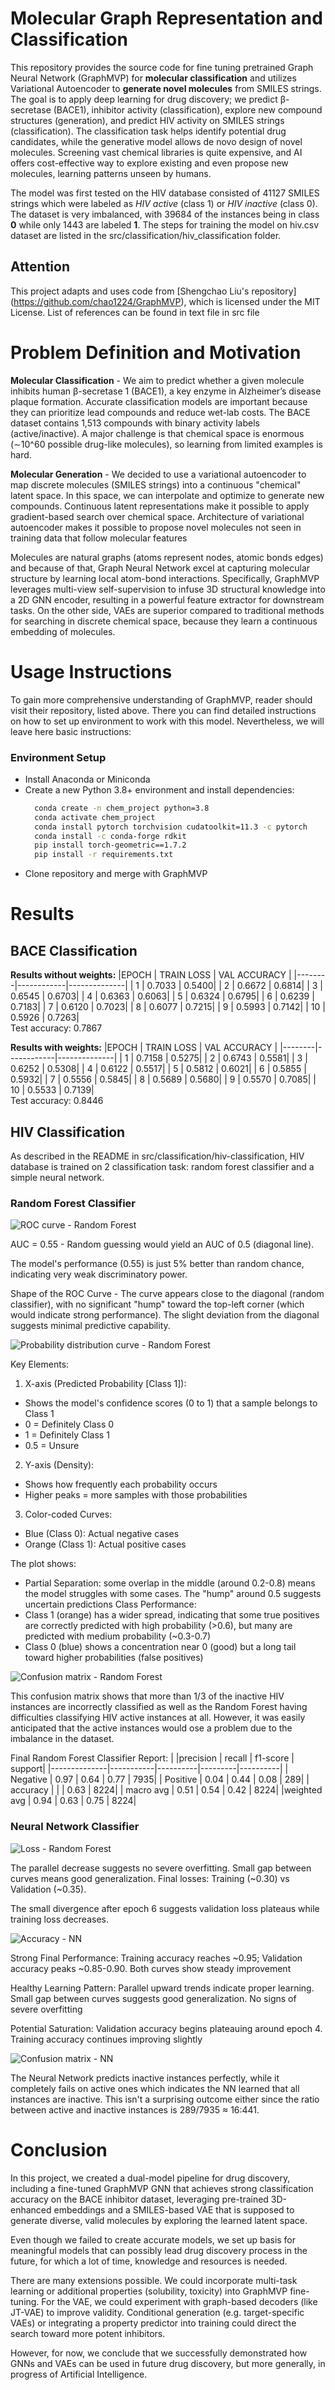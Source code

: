 # Molecular Graph Representation and Classification 

This repository provides the source code for fine tuning pretrained Graph Neural Network (GraphMVP) for __molecular 
classification__ and utilizes Variational Autoencoder to __generate novel molecules__ from SMILES strings. The goal is to
apply deep learning for drug discovery; we predict β-secretase (BACE1), inhibitor activity (classification), explore 
new compound structures (generation), and predict HIV activity on SMILES strings (classification). The classification task helps identify potential drug candidates, while the generative model allows de novo design of novel molecules. Screening vast chemical libraries is quite expensive, and
AI offers cost-effective way to explore existing and even propose new molecules, learning patterns unseen by humans.

The model was first tested on the HIV database consisted of 41127 SMILES strings which were labeled as *HIV active* (class 1) or *HIV inactive* (class 0).
The dataset is very imbalanced, with 39684 of the instances being in class **0** while only 1443 are labeled **1**. The steps for training the model on hiv.csv dataset are listed in the src/classification/hiv_classification folder.

## Attention

This project adapts and uses code from [Shengchao Liu's repository] (https://github.com/chao1224/GraphMVP), which is licensed under the MIT License. List of references can be found in text file in src file

# Problem Definition and Motivation

**Molecular Classification** - We aim to predict whether a given molecule inhibits human β-secretase 1 (BACE1), a key enzyme in Alzheimer’s disease plaque formation. Accurate classification models are important because they can prioritize lead compounds and reduce wet-lab 
costs. The BACE dataset contains 1,513 compounds with binary activity labels (active/inactive). A major challenge is that chemical space is
enormous (∼10^60 possible drug-like molecules), so learning from limited examples is hard. 

**Molecular Generation** - We decided to use a variational autoencoder to map discrete molecules (SMILES strings) into a continuous "chemical" latent space. In this space, we can interpolate and optimize to generate new compounds. Continuous latent representations
make it possible to apply gradient-based search over chemical space. Architecture of variational autoencoder makes it possible
to propose novel molecules not seen in training data that follow molecular features

Molecules are natural graphs (atoms represent nodes, atomic bonds edges) and because of that, Graph Neural Network excel at capturing molecular structure by learning local atom-bond interactions. Specifically, GraphMVP leverages multi-view self-supervision to infuse 3D structural knowledge into a 2D GNN encoder, resulting in a powerful feature extractor for downstream tasks. On the other side, VAEs are superior compared to traditional methods for searching in discrete chemical space, because they learn a continuous embedding of molecules.

# Usage Instructions

To gain more comprehensive understanding of GraphMVP, reader should visit their repository, listed above. There you can find detailed instructions on how to set up environment to work with this model. Nevertheless, we will leave here basic instructions:

### Environment Setup

- Install Anaconda or Miniconda
- Create a new Python 3.8+ environment and install dependencies:
  ```bash
    conda create -n chem_project python=3.8
    conda activate chem_project
    conda install pytorch torchvision cudatoolkit=11.3 -c pytorch
    conda install -c conda-forge rdkit
    pip install torch-geometric==1.7.2
    pip install -r requirements.txt
    ```
- Clone repository and merge with GraphMVP

# Results

## BACE Classification

**Results without weights:**
|EPOCH   | TRAIN LOSS | VAL ACCURACY |
|--------|------------|--------------|
| 1	| 0.7033	| 0.5400|
| 2	| 0.6672	| 0.6814|
| 3	| 0.6545	| 0.6703|
| 4	| 0.6363	| 0.6063|
| 5	| 0.6324	| 0.6795|
| 6	| 0.6239	| 0.7183|
| 7	| 0.6120	| 0.7023|
| 8	| 0.6077	| 0.7215|
| 9	| 0.5993	| 0.7142|
| 10 | 0.5926	| 0.7263|  
Test accuracy: 0.7867

**Results with weights:**
|EPOCH   | TRAIN LOSS | VAL ACCURACY |
|--------|------------|--------------|
| 1 | 0.7158 | 0.5275|
| 2 | 0.6743 | 0.5581|
| 3 | 0.6252 | 0.5308|
| 4 | 0.6122 | 0.5517|
| 5 |  0.5812 | 0.6021|
| 6 | 0.5855 | 0.5932|
| 7 |  0.5556 | 0.5845|
| 8 |  0.5689 | 0.5680|
| 9 | 0.5570 |  0.7085|
| 10 | 0.5533 | 0.7139|  
Test accuracy: 0.8446

## HIV Classification

As described in the README in src/classification/hiv-classification, HIV database is trained on 2 classification task: random forest classifier and a simple neural network.

### Random Forest Classifier

![ROC curve - Random Forest](fig/randomforest_hiv_roc_curve.png)

AUC = 0.55 - Random guessing would yield an AUC of 0.5 (diagonal line).

The model's performance (0.55) is just 5% better than random chance, indicating very weak discriminatory power.

Shape of the ROC Curve - The curve appears close to the diagonal (random classifier), with no significant "hump" toward the top-left corner (which would indicate strong performance). The slight deviation from the diagonal suggests minimal predictive capability.

![Probability distribution curve - Random Forest](fig/randomforest_hiv_probability_distribution_curve.png)

Key Elements:
1. X-axis (Predicted Probability [Class 1]):
 - Shows the model's confidence scores (0 to 1) that a sample belongs to Class 1
 - 0 = Definitely Class 0
 - 1 = Definitely Class 1
 - 0.5 = Unsure

2. Y-axis (Density):
 - Shows how frequently each probability occurs
 - Higher peaks = more samples with those probabilities

3. Color-coded Curves:
 - Blue (Class 0): Actual negative cases
 - Orange (Class 1): Actual positive cases

The plot shows:
- Partial Separation: some overlap in the middle (around 0.2-0.8) means the model struggles with some cases. The "hump" around 0.5 suggests uncertain predictions
Class Performance:
 - Class 1 (orange) has a wider spread, indicating that some true positives are correctly predicted with high probability (>0.6), but many are predicted with medium probability (~0.3-0.7)
 - Class 0 (blue) shows a concentration near 0 (good) but a long tail toward higher probabilities (false positives)

![Confusion matrix - Random Forest](fig/randomforest_hiv_confusion_matrix.png)

This confusion matrix shows that more than 1/3 of the inactive HIV instances are incorrectly classified as well as the Random Forest having difficulties classifying  HIV active instances at all. However, it was easily anticipated that the active instances would ose a problem due to the imbalance in the dataset.

Final Random Forest Classifier Report:
|              |precision  |  recall | f1-score |  support|
|--------------|-----------|----------|---------|----------|
|    Negative   |    0.97   |   0.64   |   0.77  |    7935|
|    Positive   |    0.04    |  0.44   |   0.08  |     289|
|    accuracy   |            |         |   0.63  |    8224|
|   macro avg    |   0.51   |   0.54   |   0.42   |   8224|
|weighted avg    |   0.94   |   0.63   |   0.75   |   8224|

### Neural Network Classifier

![Loss - Random Forest](fig/simple_nn_hiv_loss.png)

The parallel decrease suggests no severe overfitting. Small gap between curves means good generalization. Final losses: Training (~0.30) vs Validation (~0.35).

The small divergence after epoch 6 suggests validation loss plateaus while training loss decreases.

![Accuracy - NN](fig/simple_nn_hiv_accuracy.png)

Strong Final Performance: Training accuracy reaches ~0.95; Validation accuracy peaks ~0.85-0.90. Both curves show steady improvement

Healthy Learning Pattern: Parallel upward trends indicate proper learning. Small gap between curves suggests good generalization. No signs of severe overfitting

Potential Saturation: Validation accuracy begins plateauing around epoch 4. Training accuracy continues improving slightly

![Confusion matrix - NN](fig/simple_nn_hiv_confusion_matrix.png)

The Neural Network predicts inactive instances perfectly, while it completely fails on active ones which indicates the NN learned that all instances are inactive. This isn't a surprising outcome either since the ratio between active and inactive instances is 289/7935 ≈ 16:441.

# Conclusion

In this project, we created a dual-model pipeline for drug discovery, including a fine-tuned GraphMVP GNN that achieves strong classification accuracy on the BACE inhibitor dataset, leveraging pre-trained 3D-enhanced embeddings and a SMILES-based VAE that is supposed to generate diverse, valid molecules by exploring the learned latent space.

Even though we failed to create accurate models, we set up basis for meaningful models that can possibly lead drug discovery process in the future, for which a lot of time, knowledge and resources is needed.

There are many extensions possible. We could incorporate multi-task learning or additional properties (solubility, toxicity) into GraphMVP fine-tuning. For the VAE, we could experiment with graph-based decoders (like JT-VAE) to improve validity. Conditional generation (e.g. target-specific VAEs) or integrating a property predictor into training could direct the search toward more potent inhibitors.

However, for now, we conclude that we successfully demonstrated how GNNs and VAEs can be used in future drug discovery, but more generally, in progress of Artificial Intelligence.
